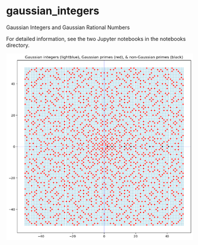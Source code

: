 # gaussian_integers
Gaussian Integers and Gaussian Rational Numbers

For detailed information, see the two Jupyter notebooks in the notebooks directory.

![alt text](https://github.com/alreich/gaussian_integers/blob/main/gaussian_integers_plot.png?raw=true)
